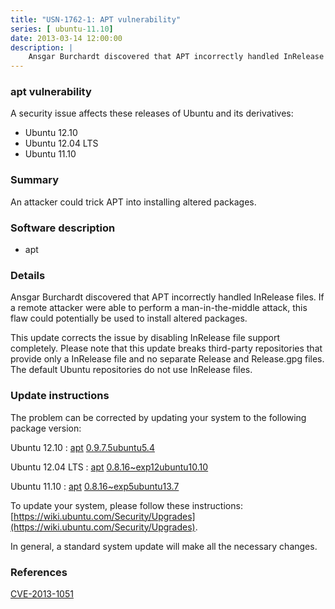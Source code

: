 ```yaml
---
title: "USN-1762-1: APT vulnerability"
series: [ ubuntu-11.10]
date: 2013-03-14 12:00:00
description: |
    Ansgar Burchardt discovered that APT incorrectly handled InRelease files. If a remote attacker were able to perform a man-in-the-middle attack, this flaw could potentially be used to install altered packages.
--- 
```

 
 


### apt vulnerability

A security issue affects these releases of Ubuntu and its derivatives:

* Ubuntu 12.10
* Ubuntu 12.04 LTS
* Ubuntu 11.10

### Summary

An attacker could trick APT into installing altered packages. 

### Software description

* apt 

### Details

Ansgar Burchardt discovered that APT incorrectly handled InRelease files. If a remote attacker were able to perform a man-in-the-middle attack, this flaw could potentially be used to install altered packages.

This update corrects the issue by disabling InRelease file support completely. Please note that this update breaks third-party repositories that provide only a InRelease file and no separate Release and Release.gpg files. The default Ubuntu repositories do not use InRelease files. 

### Update instructions

The problem can be corrected by updating your system to the following package version:

Ubuntu 12.10
 : [apt](https://launchpad.net/ubuntu/+source/apt) <span> [0.9.7.5ubuntu5.4](https://launchpad.net/ubuntu/+source/apt/0.9.7.5ubuntu5.4) </span> 

Ubuntu 12.04 LTS
 : [apt](https://launchpad.net/ubuntu/+source/apt) <span> [0.8.16~exp12ubuntu10.10](https://launchpad.net/ubuntu/+source/apt/0.8.16~exp12ubuntu10.10) </span> 

Ubuntu 11.10
 : [apt](https://launchpad.net/ubuntu/+source/apt) <span> [0.8.16~exp5ubuntu13.7](https://launchpad.net/ubuntu/+source/apt/0.8.16~exp5ubuntu13.7) </span> 

To update your system, please follow these instructions: [https://wiki.ubuntu.com/Security/Upgrades](https://wiki.ubuntu.com/Security/Upgrades).

In general, a standard system update will make all the necessary changes. 

### References

 
 [CVE-2013-1051](http://people.ubuntu.com/~ubuntu-security/cve/CVE-2013-1051)
 

